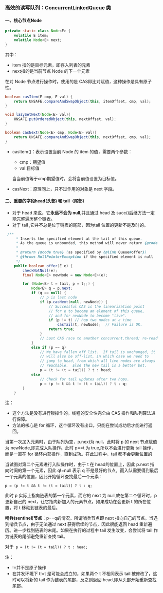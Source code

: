 ### 高效的读写队列：ConcurrentLinkedQueue 类

#### 一、核心节点Node

```java
private static class Node<E> {
    volatile E item;
    volatile Node<E> next;
}
```

其中：

- item 指的是目标元素，即存入列表的元素
- next指的是当前节点 Node 的下一个元素

在对 Node 节点进行操作时，使用的是 CAS即比对赋值，这种操作是具有原子性。

```java
boolean casItem(E cmp, E val) {
    return UNSAFE.compareAndSwapObject(this, itemOffset, cmp, val);
}

void lazySetNext(Node<E> val){
    UNSAFE.putOrderedObject(this, nextOffset, val);
}

boolean casNext(Node<E> cmp, Node<E> val){
    return UNSAFE.compareAndSwapObject(this, nextOffset, cmp, val);
}
```

- casItem()：表示设置当前 Node 的 item 的值，需要两个参数：

  - cmp：期望值
  - val:目标值

  当当前值等于cmp期望值时，会将当前值设置为目标值。

- casNext：原理同上，只不过作用的对象是 next 字段。

#### 二、重要的字段head(头部) 和 tail（尾部）

- 对于 head 来说，它**永远不会为 null**,并且通过 head 及 succ()后继方法一定能完整遍历整个链表。
- 对于 tail ,它并不总是位于链表的尾部，因为tail 位置的更新不是及时的。

```Java
 /**
     * Inserts the specified element at the tail of this queue.
     * As the queue is unbounded, this method will never return {@code false}.
     *
     * @return {@code true} (as specified by {@link Queue#offer})
     * @throws NullPointerException if the specified element is null
     */
    public boolean offer(E e) {
        checkNotNull(e);
        final Node<E> newNode = new Node<E>(e);

        for (Node<E> t = tail, p = t;;) {
            Node<E> q = p.next;
            if (q == null) {
                // p is last node
                if (p.casNext(null, newNode)) {
                    // Successful CAS is the linearization point
                    // for e to become an element of this queue,
                    // and for newNode to become "live".
                    if (p != t) // hop two nodes at a time
                        casTail(t, newNode);  // Failure is OK.
                    return true;
                }
                // Lost CAS race to another concurrent.thread; re-read next
            }
            else if (p == q)
                // We have fallen off list.  If tail is unchanged, it
                // will also be off-list, in which case we need to
                // jump to head, from which all live nodes are always
                // reachable.  Else the new tail is a better bet.
                p = (t != (t = tail)) ? t : head;
            else
                // Check for tail updates after two hops.
                p = (p != t && t != (t = tail)) ? t : q;
        }
    }
```

注：

- 这个方法是没有进行锁操作的。线程的安全性完全由 CAS 操作和队列算法进行保障。
- 方法的核心是 for 循环，这个循环没有出口，只能在尝试成功后才能进行返回。

当第一次加入元素时，由于队列为空，p.next为 null。此时将 p 的 next 节点赋值为 newNode,即完成入队操作。此时 p==t 为 true,所以不会进行更新 tail 操作，而是一直在 for 循环内部操作，直到成功。在此过程中，tail 都不会更新位置的

当试图对第二个元素进行入队操作时，由于 t 在 head的位置上，因此 p.next 指向时间的第一个元素，因此 q!=null 表示 q 不是最好的节点。而入队需要得到最后一个元素的位置，因此开始循环查找最后一个元素：

`p = (p != t && t != (t = tail)) ? t : q;`

此时 p 实际上指向链表的第一个元素，而它的 next 为 null,故在第二个循环时，p 更新自己的 next，让它指向新加入的元素节点，如果成功在会更新 t 的所在位置，将 t 移动到链表的最后。



**哨兵(sentinel)节点**：p==q的情况。所谓哨兵节点即 next 指向自己的节点。当遇到哨兵节点，由于无法通过 next 获得后续的节点，因此很能返回 head 重新遍历。进一步找到链表的末尾。如果在执行的过程中 tail 发生改变，会尝试将 tail 作为链表的尾部避免重新查找 tail。



对于` p = (t != (t = tail)) ? t : head;`

注：

- !=并不是原子操作
- 在并发环境下 t!=t 是可能会成立的，如果两个 t 不相同表示 tail 被修改了，这时可以将新的 tail 作为链表的尾部，反之则返回 head,即从头部开始重新查找尾部。